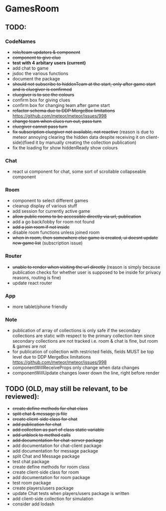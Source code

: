 # GamesRoom

## TODO: 
### CodeNames
- ~~role/team updators & component~~
- ~~component to give clue~~
- __test with 4 arbitary users (current)__
- add chat to game 
- jsdoc the various functions
- document the package
- ~~should not subscribe to hiddenTeam at the start, 
only after game start and is cluegiver is confirmed~~
- ~~cluegiver is to see the colours~~
- confirm box for giving clues
- confirm box for changing team after game start
- ~~refactor schema due to DDP MergeBox limitations~~ https://github.com/meteor/meteor/issues/998
- ~~change team when clues run out, pass turn~~
- ~~cluegiver cannot pass turn~~
- ~~fix subscription cluegiver not available, not reactive~~ (reason is due to meteor
annoying clearing the hidden data despite receiving it on client-side)(fixed it by 
manually creating the collection publication)
- fix the loading for show hiddenReady show colours

### Chat
- react ui component for chat, some sort of 
scrollable collapseable component

### Room
- component to select different games
- cleanup display of various stuff
- add session for currently active game
- ~~allow public rooms to be accessible directly via url, publication~~
- add a go back/lobby for room not found
- ~~add a join room if not inside~~
- disable room functions unless joined room
- ~~when in room, then somewhere else game is created, ui doesnt update new game list~~
(subscription issue)

### Router
- ~~unable to render when visiting the url directly~~
 (reason is simply because publication checks for whether user is supposed to be inside
 for privacy reasons, routing is fine)
- update react router

### App
- more tablet/phone friendly

### Note
- publication of array of collections is only safe if the secondary collections are static
with respect to the primary collection item since secondary collections are not tracked
i.e. room & chat is fine, but room & games are not
- for publication of collection with restricted fields, fields MUST be top level due to DDP
MergeBox limitations https://github.com/meteor/meteor/issues/998
- componentWillReceiveProps only change when data changes
- componentWillUpdate changes lower down the line, right before render



## TODO (OLD, may still be relevant, to be reviewed):
* ~~create define methods for chat class~~
* ~~split chat & message js file~~
* ~~create client-side class for chat~~
* ~~add publication for chat~~
* ~~add collection as part of class static variable~~
* ~~add unblock to method calls~~
* ~~add documentation for chat-server package~~
* add documentation for chat-client package
* add documentation for message package
* split Chat and Message package
* test chat package
* create define methods for room class
* create client-side class for room
* add documentation for room package
* test room package
* create players/users package
* update Chat tests when players/users package is written
* add client-side collection for simulation
* consider add lodash
